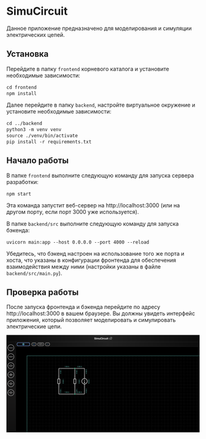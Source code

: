 # SimuCircuit

Данное приложение предназначено для моделирования и симуляции электрических цепей.

## Установка

Перейдите в папку `frontend` корневого каталога и установите необходимые зависимости:

```
cd frontend
npm install
```


Далее перейдите в папку `backend`, настройте виртуальное окружение и установите необходимые зависимости:

```
cd ../backend
python3 -m venv venv
source ./venv/bin/activate
pip install -r requirements.txt
```

## Начало работы

В папке `frontend` выполните следующую команду для запуска сервера разработки:

```
npm start
```

Эта команда запустит веб-сервер на http://localhost:3000 (или на другом порту, если порт 3000 уже используется).

В папке `backend/src` выполните следующую команду для запуска бэкенда:

```
uvicorn main:app --host 0.0.0.0 --port 4000 --reload
```

Убедитесь, что бэкенд настроен на использование того же порта и хоста, что указаны в конфигурации фронтенда для обеспечения взаимодействия между ними (настройки указаны в файле `backend/src/main.py`).

## Проверка работы

После запуска фронтенда и бэкенда перейдите по адресу http://localhost:3000 в вашем браузере. Вы должны увидеть интерфейс приложения, который позволяет моделировать и симулировать электрические цепи.

![Image](example.png)